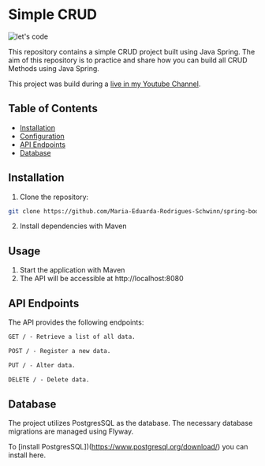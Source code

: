# Simple CRUD

![let's code](https://media.giphy.com/media/HscDLzkO8EOTmgkhQP/giphy.gif?cid=ecf05e47heqzh377n09mrb4emybd32kulxg8ho8mdutap8e2&ep=v1_gifs_search&rid=giphy.gif&ct=g)

This repository contains a simple CRUD project built using Java Spring. The aim of this repository is to practice and
share how you can build all CRUD Methods using Java Spring.

This project was build during a [live in my Youtube Channel](https://www.youtube.com/watch?v=tP6wtEaCnSI).

## Table of Contents

- [Installation](#installation)
- [Configuration](#configuration)
- [API Endpoints](#api-endpoints)
- [Database](#database)

## Installation

1. Clone the repository:

```bash
git clone https://github.com/Maria-Eduarda-Rodrigues-Schwinn/spring-boot-crud-migrations.git
```

2. Install dependencies with Maven

## Usage

1. Start the application with Maven
2. The API will be accessible at http://localhost:8080

## API Endpoints

The API provides the following endpoints:

```markdown
GET / - Retrieve a list of all data.

POST / - Register a new data.

PUT / - Alter data.

DELETE / - Delete data.
```

## Database

The project utilizes PostgresSQL as the database. The necessary database migrations are managed using Flyway.

To [install PostgresSQL])(https://www.postgresql.org/download/) you can install here.
